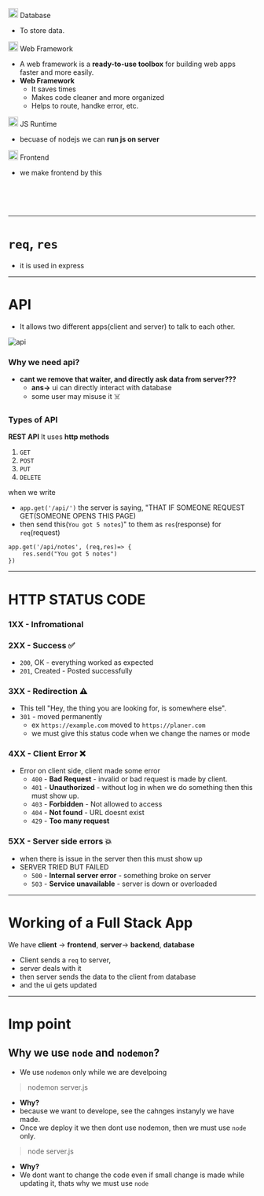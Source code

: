 <img src="src/MongoDB.png" alt="express" width="20" />
Database

- To store data.

<img src="src/express.png" alt="express" width="20" />
Web Framework
 
- A web framework is a **ready-to-use toolbox** for building web apps faster and more easily.
- **Web Framework**
  - It saves times
  - Makes code cleaner and more organized
  - Helps to route, handke error, etc.


<img src="src/nodejs.png" alt="express" width="20" />
JS Runtime

- becuase of nodejs we can **run js on server**

<img src="src/react.png" alt="express" width="20" />
Frontend

- we make frontend by this

<br>
<br>
<br>

****

# `req`, `res`
- it is used in express
****


# API
- It allows two different apps(client and server) to talk to each other.

![api](src/api.png)

### Why we need api?
- **cant we remove that waiter, and directly ask data from server???**
  - **ans->**  ui can directly interact with database
  - some user may misuse it ☠️

### Types of API
**REST API**
It uses **http methods**
1) `GET`
2) `POST`
3) `PUT`
4) `DELETE`


when we write
- `app.get('/api/')` the server is saying, "THAT IF SOMEONE REQUEST GET(SOMEONE OPENS THIS PAGE) 
- then send this(`You got 5 notes`)" to them as `res`(response) for `req`(request)
```
app.get('/api/notes', (req,res)=> {
    res.send("You got 5 notes")
})
```
****

# HTTP STATUS CODE
### 1XX - Infromational

### 2XX - Success ✅
  - `200`, OK - everything worked as expected
  - `201`, Created - Posted successfully

### 3XX - Redirection ⚠️
  - This tell "Hey, the thing you are looking for, is somewhere else".
  - `301` - moved permanently
    - ex `https://example.com` moved to `https://planer.com`
    - we must give this status code when we change the names or mode

### 4XX - Client Error ❌
- Error on client side, client made some error
  - `400` - **Bad Request** - invalid or bad request is made by client.
  - `401` - **Unauthorized** - without log in when we do something then this must show up.
  - `403` - **Forbidden** - Not allowed to access
  - `404` - **Not found** - URL doesnt exist
  - `429` - **Too many request**


### 5XX - Server side errors 💥
- when there is issue in the server then this must show up
- SERVER TRIED BUT FAILED
  - `500` - **Internal server error** - something broke on server
  - `503` - **Service unavailable** - server is down or overloaded

****


# Working of a Full Stack App
We have **client** -> **frontend**, **server**-> **backend**, **database**
- Client sends a `req` to server, 
- server deals with it 
- then server sends the data to the client from database
- and the ui gets updated





****


# Imp point

## Why we use `node` and `nodemon`?
* We use `nodemon` only while we are develpoing 
> nodemon server.js
  * **Why?**
  * because we want to develope, see the cahnges instanyly we have made.
* Once we deploy it we then dont use nodemon, then we must use `node` only.
> node server.js
  * **Why?**
  * We dont want to change the code even if small change is made while updating it, thats why we must use `node`
